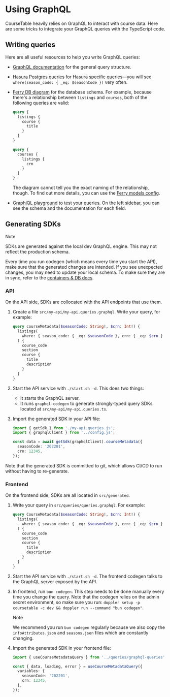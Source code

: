 # Using GraphQL

CourseTable heavily relies on GraphQL to interact with course data. Here are some tricks to integrate your GraphQL queries with the TypeScript code.

## Writing queries

Here are all useful resources to help you write GraphQL queries:

- [GraphQL documentation](https://graphql.org/learn/) for the general query structure.
- [Hasura Postgres queries](https://hasura.io/docs/latest/queries/postgres/index/) for Hasura specific queries—you will see `where(season_code: { _eq: $seasonCode })` very often.
- [Ferry DB diagram](https://github.com/coursetable/ferry/blob/master/docs/db_diagram.pdf) for the database schema. For example, because there's a relationship between `listings` and `courses`, both of the following queries are valid:

  ```graphql
  query {
    listings {
      course {
        title
      }
    }
  }
  ```

  ```graphql
  query {
    courses {
      listings {
        crn
      }
    }
  }
  ```

  The diagram cannot tell you the exact naming of the relationship, though. To find out more details, you can use the [Ferry models config](https://github.com/coursetable/ferry/blob/master/ferry/database/models.py).

- [GraphiQL playground](https://coursetable.com/graphiql) to test your queries. On the left sidebar, you can see the schema and the documentation for each field.

## Generating SDKs

> [!NOTE]
> SDKs are generated against the local dev GraphQL engine. This may not reflect the production schema.
>
> Every time you run codegen (which means every time you start the API), make sure that the generated changes are intended. If you see unexpected changes, you may need to update your local schema. To make sure they are in sync, refer to the [containers & DB docs](./containers.md).

### API

On the API side, SDKs are collocated with the API endpoints that use them.

1. Create a file `src/my-api/my-api.queries.graphql`. Write your query, for example:

   ```graphql
   query courseMetadata($seasonCode: String!, $crn: Int!) {
     listings(
       where: { season_code: { _eq: $seasonCode }, crn: { _eq: $crn } }
     ) {
       course_code
       section
       course {
         title
         description
       }
     }
   }
   ```

2. Start the API service with `./start.sh -d`. This does two things:

   - It starts the GraphQL server.
   - It runs `graphql-codegen` to generate strongly-typed query SDKs located at `src/my-api/my-api.queries.ts`.

3. Import the generated SDK in your API file:

   ```ts
   import { getSdk } from './my-api.queries.js';
   import { graphqlClient } from '../config.js';

   const data = await getSdk(graphqlClient).courseMetadata({
     seasonCode: '202201',
     crn: 12345,
   });
   ```

Note that the generated SDK is committed to git, which allows CI/CD to run without having to re-generate.

### Frontend

On the frontend side, SDKs are all located in `src/generated`.

1. Write your query in `src/queries/queries.graphql`. For example:

   ```graphql
   query CourseMetadata($seasonCode: String!, $crn: Int!) {
     listings(
       where: { season_code: { _eq: $seasonCode }, crn: { _eq: $crn } }
     ) {
       course_code
       section
       course {
         title
         description
       }
     }
   }
   ```

2. Start the API service with `./start.sh -d`. The frontend codegen talks to the GraphQL server exposed by the API.
3. In frontend, run `bun codegen`. This step needs to be done manually every time you change the query. Note that the codegen relies on the admin secret environment, so make sure you run: `doppler setup -p coursetable -c dev && doppler run --command "bun codegen"`.

   > [!NOTE]
   > We recommend you run `bun codegen` regularly because we also copy the `infoAttributes.json` and `seasons.json` files which are constantly changing.

4. Import the generated SDK in your frontend file:

   ```ts
   import { useCourseMetadataQuery } from '../queries/graphql-queries';

   const { data, loading, error } = useCourseMetadataQuery({
     variables: {
       seasonCode: '202201',
       crn: 12345,
     },
   });
   ```
